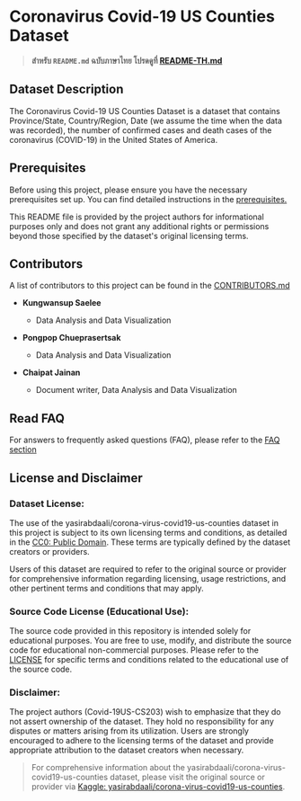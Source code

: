 # Coronavirus Covid-19 US Counties Dataset

> **สำหรับ `README.md` ฉบับภาษาไทย โปรดดูที่ [README-TH.md](README-TH.md)**

## Dataset Description
The Coronavirus Covid-19 US Counties Dataset is a dataset that contains Province/State,
Country/Region, Date (we assume the time when the data was recorded),
the number of confirmed cases and death cases of the coronavirus (COVID-19) in the United States of America.

## Prerequisites

Before using this project, please ensure you have the necessary prerequisites set up. You can find detailed instructions in the [prerequisites.](docs/prerequisites.md)

This README file is provided by the project authors for informational purposes only and does not grant any additional rights or permissions beyond those specified by the dataset's original licensing terms.

## Contributors

A list of contributors to this project can be found in the [CONTRIBUTORS.md](CONTRIBUTORS.md)

- **Kungwansup Saelee**
  - Data Analysis and Data Visualization

- **Pongpop Chueprasertsak**
  - Data Analysis and Data Visualization

- **Chaipat Jainan**
  - Document writer, Data Analysis and Data Visualization

## Read FAQ

For answers to frequently asked questions (FAQ), please refer to the [FAQ section](docs/FAQ.md)

## License and Disclaimer

### Dataset License:

The use of the yasirabdaali/corona-virus-covid19-us-counties dataset in this project is subject to its own licensing terms and conditions,
as detailed in the [CC0: Public Domain](https://creativecommons.org/publicdomain/zero/1.0/).
These terms are typically defined by the dataset creators or providers.

Users of this dataset are required to refer to the original source or provider for comprehensive information regarding licensing,
usage restrictions, and other pertinent terms and conditions that may apply.

### Source Code License (Educational Use):

The source code provided in this repository is intended solely for educational purposes.
You are free to use, modify, and distribute the source code for educational non-commercial purposes.
Please refer to the [LICENSE](../LICENSE) for specific terms and conditions related to the educational use of the source code.

### Disclaimer:

The project authors (Covid-19US-CS203) wish to emphasize that they do not assert ownership of the dataset. They hold no responsibility for any disputes or matters arising from its utilization. Users are strongly encouraged to adhere to the licensing terms of the dataset and provide appropriate attribution to the dataset creators when necessary.

> For comprehensive information about the yasirabdaali/corona-virus-covid19-us-counties dataset, please visit the original source or provider via [Kaggle: yasirabdaali/corona-virus-covid19-us-counties](https://www.kaggle.com/datasets/yasirabdaali/corona-virus-covid19-us-counties).

